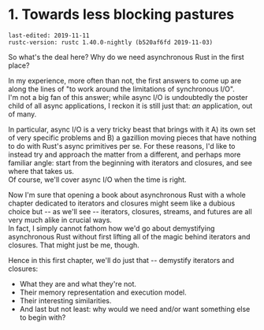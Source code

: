 # 1. Towards less blocking pastures

```ignore
last-edited: 2019-11-11
rustc-version: rustc 1.40.0-nightly (b520af6fd 2019-11-03)
```

So what's the deal here? Why do we need asynchronous Rust in the first place?

In my experience, more often than not, the first answers to come up are along the lines of "to work around the limitations of synchronous I/O".  
I'm not a big fan of this answer; while async I/O is undoubtedly the poster child of all async applications, I reckon it is still just that: _an_ application, out of many.

In particular, async I/O is a very tricky beast that brings with it A) its own set of very specific problems and B) a gazillion moving pieces that have nothing to do with Rust's async primitives per se.
For these reasons, I'd like to instead try and approach the matter from a different, and perhaps more familiar angle: start from the beginning with iterators and closures, and see where that takes us.  
Of course, we'll cover async I/O when the time is right.

Now I'm sure that opening a book about asynchronous Rust with a whole chapter dedicated to iterators and closures might seem like a dubious choice but -- as we'll see -- iterators, closures, streams, and futures are all very much alike in crucial ways.  
In fact, I simply cannot fathom how we'd go about demystifying asynchronous Rust without first lifting all of the magic behind iterators and closures. That might just be me, though.

Hence in this first chapter, we'll do just that -- demystify iterators and closures:
- What they are and what they're not.
- Their memory representation and execution model.
- Their interesting similarities.
- And last but not least: why would we need and/or want something else to begin with?
